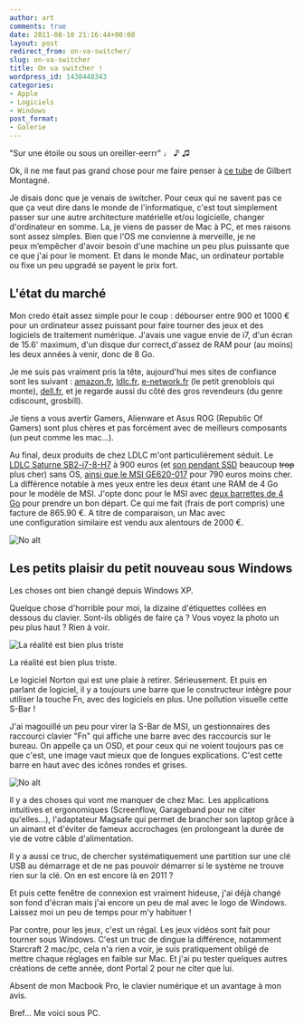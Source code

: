 ```yaml
---
author: art
comments: true
date: 2011-08-10 21:16:44+00:00
layout: post
redirect_from: on-va-switcher/
slug: on-va-switcher
title: On va switcher !
wordpress_id: 1438448343
categories:
- Apple
- Logiciels
- Windows
post_format:
- Galerie
---
```


"Sur une étoile ou sous un oreiller-eerrr" ♩ ♪ ♫

Ok, il ne me faut pas grand chose pour me faire penser à [ce tube](http://www.dailymotion.com/video/x43vve_on-va-s-aimer_music) de Gilbert Montagné.

Je disais donc que je venais de switcher. Pour ceux qui ne savent pas ce que ça veut dire dans le monde de l'informatique, c'est tout simplement passer sur une autre architecture matérielle et/ou logicielle, changer d'ordinateur en somme. La, je viens de passer de Mac à PC, et mes raisons sont assez simples. Bien que l'OS me convienne à merveille, je ne peux m’empêcher d'avoir besoin d'une machine un peu plus puissante que ce que j'ai pour le moment. Et dans le monde Mac, un ordinateur portable ou fixe un peu upgradé se payent le prix fort.


## L'état du marché


Mon credo était assez simple pour le coup : débourser entre 900 et 1000 € pour un ordinateur assez puissant pour faire tourner des jeux et des logiciels de traitement numérique. J'avais une vague envie de i7, d'un écran de 15.6' maximum, d'un disque dur correct,d'assez de RAM pour (au moins) les deux années à venir, donc de 8 Go.

Je me suis pas vraiment pris la tête, aujourd'hui mes sites de confiance sont les suivant : [amazon.fr](http://amazon.fr), [ldlc.fr](http://ldlc.fr), [e-network.fr](http://e-network.fr) (le petit grenoblois qui monte), [dell.fr](http://dell.fr), et je regarde aussi du côté des gros revendeurs (du genre cdiscount, grosbill).

Je tiens a vous avertir Gamers, Alienware et Asus ROG (Republic Of Gamers) sont plus chères et pas forcément avec de meilleurs composants (un peut comme les mac...).

Au final, deux produits de chez LDLC m'ont particulièrement séduit. Le[ LDLC Saturne SB2-i7-8-H7](http://www.ldlc.com/fiche/PB00111813.html) à 900 euros (et [son pendant SSD](http://www.ldlc.com/fiche/PB00111814.html) beaucoup <del>trop</del> plus cher) sans OS, [ainsi que le MSI GE620-017](http://www.ldlc.com/fiche/PB00113446.html) pour 790 euros moins cher. La différence notable à mes yeux entre les deux étant une RAM de 4 Go pour le modèle de MSI. J'opte donc pour le MSI avec [deux barrettes de 4 Go](http://www.ldlc.com/fiche/PB00107667.html) pour prendre un bon départ. Ce qui me fait (frais de port compris) une facture de 865.90 €. A titre de comparaison, un Mac avec une configuration similaire est vendu aux alentours de 2000 €.

<img alt="No alt" data-src="https://static.irz.fr/2011/08/msi-ge620.jpg" src="https://static.irz.fr/thumb.php?size=<100&crop=0&src=https://static.irz.fr/2011/08/msi-ge620.jpg" />


## Les petits plaisir du petit nouveau sous Windows


Les choses ont bien changé depuis Windows XP.

Quelque chose d'horrible pour moi, la dizaine d'étiquettes collées en dessous du clavier. Sont-ils obligés de faire ça ? Vous voyez la photo un peu plus haut ? Rien à voir.

<img alt="La réalité est bien plus triste" data-src="https://static.irz.fr/2011/08/photo-1024x764.jpg" src="https://static.irz.fr/thumb.php?size=<100&crop=0&src=https://static.irz.fr/2011/08/photo-1024x764.jpg" />

La réalité est bien plus triste.

Le logiciel Norton qui est une plaie à retirer. Sérieusement. Et puis en parlant de logiciel, il y a toujours une barre que le constructeur intègre pour utiliser la touche Fn, avec des logiciels en plus. Une pollution visuelle cette S-Bar !

J'ai magouillé un peu pour virer la S-Bar de MSI, un gestionnaires des raccourci clavier "Fn" qui affiche une barre avec des raccourcis sur le bureau. On appelle ça un OSD, et pour ceux qui ne voient toujours pas ce que c'est, une image vaut mieux que de longues explications. C'est cette barre en haut avec des icônes rondes et grises.

<img alt="No alt" data-src="https://static.irz.fr/2011/08/s-bar.jpg" src="https://static.irz.fr/thumb.php?size=<100&crop=0&src=https://static.irz.fr/2011/08/s-bar.jpg" />

Il y a des choses qui vont me manquer de chez Mac. Les applications intuitives et ergonomiques (Screenflow, Garageband pour ne citer qu'elles...), l'adaptateur Magsafe qui permet de brancher son laptop grâce à un aimant et d'éviter de fameux accrochages (en prolongeant la durée de vie de votre câble d'alimentation.

Il y a aussi ce truc, de chercher systématiquement une partition sur une clé USB au démarrage et de ne pas pouvoir démarrer si le système ne trouve rien sur la clé. On en est encore là en 2011 ?

Et puis cette fenêtre de connexion est vraiment hideuse, j'ai déjà changé son fond d'écran mais j'ai encore un peu de mal avec le logo de Windows. Laissez moi un peu de temps pour m'y habituer !

Par contre, pour les jeux, c'est un régal. Les jeux vidéos sont fait pour tourner sous Windows. C'est un truc de dingue la différence, notamment Starcraft 2 mac/pc, cela n'a rien a voir, je suis pratiquement obligé de mettre chaque réglages en faible sur Mac. Et j'ai pu tester quelques autres créations de cette année, dont Portal 2 pour ne citer que lui.

Absent de mon Macbook Pro, le clavier numérique et un avantage à mon avis.

Bref... Me voici sous PC.
